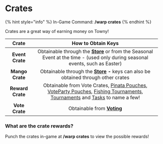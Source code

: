# Crates

{% hint style="info" %}
In-Game Command: **/warp crates**
{% endhint %}

Crates are a great way of earning money on Towny!

|       Crate      |                                                                                                                                                    How to Obtain Keys                                                                                                                                                    |
| :--------------: | :----------------------------------------------------------------------------------------------------------------------------------------------------------------------------------------------------------------------------------------------------------------------------------------------------------------------: |
|  **Event Crate** |                                                                             Obtainable through the [**Store**](https://store.craftyourtown.com/) or from the Seasonal Event at the time - (used only during seasonal events, such as Easter)                                                                             |
|  **Mango Crate** |                                                                                                 Obtainable through the [**Store**](https://store.craftyourtown.com/) **-** keys can also be obtained through other crates                                                                                                |
| **Reward Crate** | Obtainable from Vote Crates, [Pinata Pouches](../../cyt-towny/content/pinata-party.md), [VoteParty Pouches](../../cyt-towny/content/voting-and-vote-parties.md), [Fishing Tournaments](../../cyt-towny/content/fishing.md), [Tournaments](broken-reference) and [Tasks](../../cyt-towny/content/tasks.md) to name a few! |
|  **Vote Crate**  |                                                                                                                               Obtainable from [**Voting**](https://craftyourtown.com/vote)                                                                                                                               |

### What are the crate rewards?

Punch the crates in-game at **/warp crates** to view the possible rewards!
